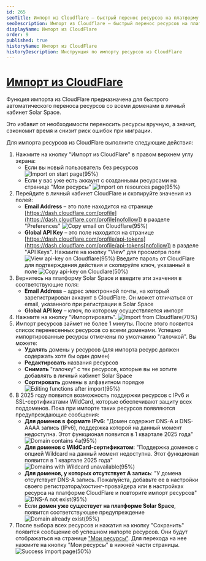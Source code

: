 ```yaml
---
id: 265
seoTitle: Импорт из Cloudflare — быстрый перенос ресурсов на платформу Solar Space
seoDescription: Импорт из Cloudflare — быстрый перенос ресурсов на платформу Solar Space. Функция импорта из Cloudflare позволяет сэкономить время и автоматически перенести все ваши ресурсы в личный кабинет Solar Space
displayName: Импорт из CloudFlare
order: 9
published: true
historyName: Импорт из CloudFlare
historyDescription: Инструкция по импорту ресурсов из CloudFlare
---
```


# [Импорт из CloudFlare](import-from-cf)

Функция импорта из CloudFlare предназначена для быстрого автоматического переноса ресурсов со всеми доменами в личный кабинет Solar Space.

Это избавит от необходимости переносить ресурсы вручную, а значит, сэкономит время и снизит риск ошибок при миграции.

Для импорта ресурсов из CloudFlare выполните следующие действия:

1. Нажмите на кнопку "Импорт из CloudFlare" в правом верхнем углу экрана:
   - Если вы новый пользователь без ресурсов
![Import on start page(95%)](https://img.solarspace.pro/docs/import-on-start-page.jpg "Импорт на стартовой странице")
   - Если у вас уже есть аккаунт с созданными ресурсами на странице "Мои ресурсы"
![Import on resources page(95%)](https://img.solarspace.pro/docs/import-on-resources-page.jpg "Импорт на странице всех ресурсов")
2. Перейдите в личный кабинет CloudFlare и скопируйте значения из полей:
   - **Email Address** – это поле находится на странице [https://dash.cloudflare.com/profile](https://dash.cloudflare.com/profile[nofollow]) в разделе "Preferences"
![Copy email on Cloudflare(95%)](https://img.solarspace.pro/docs/email-cf.jpg "Поле емайла в Cloudflare")
   - **Global API Key** – это поле находится на странице [https://dash.cloudflare.com/profile/api-tokens](https://dash.cloudflare.com/profile/api-tokens[nofollow]) в разделе "API Keys". Нажмите на кнопку "View" для просмотра поля
![View api-key on Cloudflare(95%)](https://img.solarspace.pro/docs/api-key-cf.jpg "Просмотр api-key в Cloudflare")
   Введите пароль от CloudFlare для подтверждения действия и скопируйте ключ, указанный в поле
![Copy api-key on Cloudlare(50%)](https://img.solarspace.pro/docs/copy-api-key-cf.jpg "Копирование api-key в Cloudflare")
3. Вернитесь на платформу Solar Space и введите эти значения в соответствующие поля:
   - **Email Address** – адрес электронной почты, на который зарегистрирован аккаунт в CloudFlare. Он может отличаться от email, указанного при регистрации в Solar Space
   - **Global API key** – ключ, по которому осуществляется импорт
4. Нажмите на кнопку "Импортировать".
![Import from Cloudflare(70%)](https://img.solarspace.pro/docs/import-from-cf.jpg "Импорт из Cloudflare")
5. Импорт ресурсов займет не более 1 минуты. После этого появится список перенесенных ресурсов со всеми доменами.
Успешно импортированные ресурсы отмечены по умолчанию "галочкой". Вы можете:
   - **Удалять** домены у ресурсов (для импорта ресурс должен содержать хотя бы один домен)
   - **Редактировать** названия ресурсов
   - **Снимать** "галочку" с тех ресурсов, которые вы не хотите добавлять в личный кабинет Solar Space
   - **Сортировать** домены в алфавитном порядке
![Editing functions after import(95%)](https://img.solarspace.pro/docs/editing-functions.jpg "Функции редактирования после импорта")
6. В 2025 году появится возможность поддержки ресурсов с IPv6 и SSL-сертификатами WildCard, которые обеспечивают защиту всех поддоменов. Пока при импорте таких ресурсов появляются предупреждающие сообщения:
   - **Для доменов в формате IPv6**: "Домен содержит DNS-A и DNS-AAAA запись (IPv6), поддержка которой на данный момент недоступна. Этот функционал появится в 1 квартале 2025 года"
![Domain contains 4a(95%)](https://img.solarspace.pro/docs/domain-should-contain-aaaa.jpg "Домен содержит 4а запись")
   - **Для доменов с WildCard-сертификатом**: "Поддержка доменов с опцией Wildcard на данный момент недоступна. Этот функционал появится в 1 квартале 2025 года"
![Domains with Wildcard unavailable(95%)](https://img.solarspace.pro/docs/wildcard-unavailable.jpg "Домены в формате Wildcard недоступны")
   - **Для доменов, у которых отсутствует А запись**: "У домена отсутствует DNS-A запись. Пожалуйста, добавьте ее в настройки своего регистратора/хостинг-провайдера или в настройках ресурса на платформе CloudFlare и повторите импорт ресурсов"
![DNS-A not exist(95%)](https://img.solarspace.pro/docs/dns-a-not-exist.jpg "У домена отсутствует DNS-A запись")
   - Если **домен уже существует на платформе Solar Space**, появится соответствующее предупреждение
![Domain already exist(95%)](https://img.solarspace.pro/docs/domain-exist-in-lk.jpg "Домен уже существует")
7. После выбора всех ресурсов и нажатия на кнопку "Сохранить" появится сообщение об успешном импорте ресурсов. Они будут отображаться на странице ["Мои ресурсы"]([246]). Для перехода на нее нажмите на кнопку "Мои ресурсы" в нижней части страницы.
![Success import page(50%)](https://img.solarspace.pro/docs/success-import.jpg "Страница успешного импорта")
